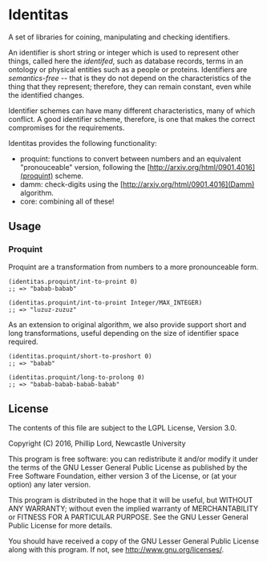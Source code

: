 # Identitas

A set of libraries for coining, manipulating and checking identifiers.

An identifier is short string or integer which is used to represent other
things, called here the *identifed*, such as database records, terms in an
ontology or physical entities such as a people or proteins. Identifiers are
*semantics-free* -- that is they do not depend on the characteristics of the
thing that they represent; therefore, they can remain constant, even while the
identified changes.

Identifier schemes can have many different characteristics, many of which
conflict. A good identifier scheme, therefore, is one that makes the correct
compromises for the requirements.

Identitas provides the following functionality:

 - proquint: functions to convert between numbers and an equivalent
   "pronouceable" version, following the
   [http://arxiv.org/html/0901.4016](proquint) scheme.
 - damm: check-digits using the [http://arxiv.org/html/0901.4016](Damm) algorithm.
 - core: combining all of these!

## Usage

### Proquint

Proquint are a transformation from numbers to a more pronounceable form.

    (identitas.proquint/int-to-proint 0)
    ;; => "babab-babab"

    (identitas.proquint/int-to-proint Integer/MAX_INTEGER)
    ;; => "luzuz-zuzuz"


As an extension to original algorithm, we also provide support short and long
transformations, useful depending on the size of identifier space required.

    (identitas.proquint/short-to-proshort 0)
    ;; => "babab"

    (identitas.proquint/long-to-prolong 0)
    ;; => "babab-babab-babab-babab"




## License

The contents of this file are subject to the LGPL License, Version 3.0.

Copyright (C) 2016, Phillip Lord, Newcastle University

This program is free software: you can redistribute it and/or modify it
under the terms of the GNU Lesser General Public License as published by
the Free Software Foundation, either version 3 of the License, or (at your
option) any later version.

This program is distributed in the hope that it will be useful, but WITHOUT
ANY WARRANTY; without even the implied warranty of MERCHANTABILITY or
FITNESS FOR A PARTICULAR PURPOSE. See the GNU Lesser General Public License
for more details.

You should have received a copy of the GNU Lesser General Public License
along with this program. If not, see http://www.gnu.org/licenses/.
